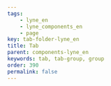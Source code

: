```yaml
---
tags: 
    - lyne_en
    - lyne_components_en
    - page
key: tab-folder-lyne_en
title: Tab
parent: components-lyne_en
keywords: tab, tab-group, group
order: 390
permalink: false
---
```

